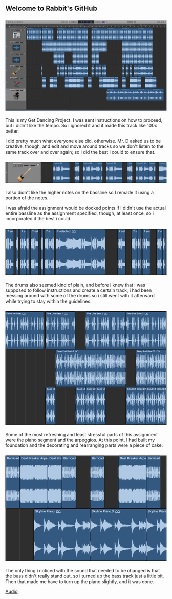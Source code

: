 ## Welcome to Rabbit's GitHub


### ![L.1Pic](/images/overview.png)

This is my Get Dancing Project. I was sent instructions on how to proceed, but i didn't like the tempo. So i ignored it and it made this track like 100x better.

I did pretty much what everyone else did, otherwise.
Mr. D asked us to be creative, though, and edit and move around tracks so we don't listen to the same track over and over again; so i did the best i could to ensure that.

### ![L.1Pic](/images/bassline.png)
I also didn't like the higher notes on the bassline so I remade it using a portion of the notes.


I was afraid the assignment would be docked points if i didn't use the actual entire bassline as the assignment specified, though, at least once, so i incorporated it the best i could.

### ![L.1Pic](/images/instruction-follower.png)

The drums also seemed kind of plain, and before i knew that i was supposed to follow instructions and create a certain track, i had been messing around with some of the drums so i still went with it afterward while trying to stay within the guidelines.

### ![L.1Pic](/images/drums.png)

Some of the most refreshing and least stressful parts of this assignment were the piano segment and the arpeggios. At this point, I had built my foundation and the decorating and rearranging parts were a piece of cake.

### ![L.1Pic](/images/piano.png)

The only thing i noticed with the sound that needed to be changed is that the bass didn't really stand out, so i turned up the bass track just a little bit. Then that made me have to turn up the piano slightly, and it was done.

[Audio](/Productions/GetDancing.m4a)
